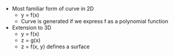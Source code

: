 - Most familiar form of curve in 2D
	- y = f(x)
	- Curve is generated if we express f as a polynomial function
- Extension to 3D
	- y = f(x)
	- z = g(x)
	- z = f(x, y) defines a surface
